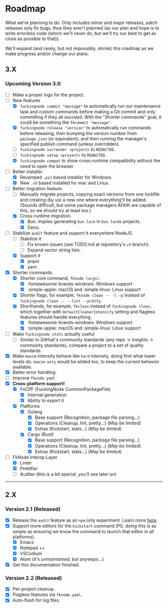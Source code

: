 <!-- markdownlint-disable md007 -->

# Roadmap

What we're planning to do. Only includes minor and major releases, patch releases only fix bugs, thus they aren't planned (as our plan and hope is to write errorless code (which we'll never do, but we'll try our best to get as close as possible to that)).

We'll expand (and rarely, but not impossibly, shrink) this roadmap as we make progress and/or change our plans.

## 3.X

### Upcoming Version 3.0

- [ ] Make a proper logo for the project.
- [ ] New features
  - [x] `fuckingnode commit "message"` to automatically run our maintenance task and custom commands before making a Git commit and only committing if they all succeed. With the "Shorter commands" goal, it could be something like `fkcommit "message"`.
  - [x] `fuckingnode release "version"` to automatically run commands before releasing, then bumping the version number from `package.json` (or equivalent), and then running the manager's specified publish command (unless overridden).
  - [ ] `fuckingnode surrender <project>` to `REDACTED`.
  - [ ] `fuckingnode setup <project>` to `REDACTED`.
  - [x] `fuckingnode compat` to show cross-runtime compatibility without the need to open the browser.
- [ ] Better installer
  - [x] Revamped `.ps1` based installer for Windows.
  - [x] New `.sh` based installed for mac and Linux.
- [ ] Better migration feature.
  - [ ] Manually migrate projects, copying exact versions from one lockfile and creating (by us) a new one where everything'll be added. (Sounds difficult, but some package managers AFAIK are capable of this, so we should try at least too.)
  - [x] Cross-runtime migration.
    - [x] Bun. Implies generating `bun.lock` in `bun.lockb` projects.
    - [x] Deno.
- [ ] Stabilize `audit` feature and support it everywhere NodeJS.
  - [ ] Stabilize it
    - [ ] Fix known issues (see TODO.md at repository's `v3` branch).
    - [ ] Expand vector string lists.
  - [x] Support it
    - [x] pnpm
    - [x] yarn
- [x] Shorter commands.
  - [x] Shorter core command, `fknode (args)`.
    - [x] :fontawesome-brands-windows: Windows support
    - [x] :simple-apple: macOS and :simple-linux: Linux support
  - [x] Shorter flags, for example, `fknode clean -- -l -p` instead of `fuckingnode clean -- --lint --pretty`.
  - [x] Shorthands, for example, `fkclean` instead of `fuckingnode clean`, which together with `defaultCleanerIntensity` setting and flagless features should handle everything.
    - [x] :fontawesome-brands-windows: Windows support
    - [x] :simple-apple: macOS and :simple-linux: Linux support
- [ ] Make `fuckingnode stats` actually useful
  - [ ] Similar to GitHub's community standards (any repo -> insights -> community standards), compare a project to a set of quality standards.
- [x] Make `maxim` intensity behave like `hard` intensity, doing first what lower levels do. `maxim-only` would be added too, to keep the current behavior available.
- [x] Better error handling.
- [ ] Improve `fknode.yaml`
- [x] **Cross-platform support!**
  - [x] FnCPF (FuckingNode CommonPackageFile)
    - [x] Internal generation
    - [x] Ability to export it
  - [x] Platforms
    - [x] Golang
      - [x] Base support (Recognition, package file parsing...)
      - [x] Operations (Cleanup, lint, pretty...) (_May be limited_)
      - [x] Extras (Kickstart, stats...) (_May be limited_)
    - [x] Cargo (Rust)
      - [x] Base support (Recognition, package file parsing...)
      - [x] Operations (Cleanup, lint, pretty...) (_May be limited_)
      - [x] Extras (Kickstart, stats...) (_May be limited_)
- [ ] FkNode Interop Layer
  - [x] Linter
  - [x] Prettifier
  - [ ] Auditer (this is a bit special, you'll see later on)

---

## 2.X

### Version 2.1 (Released)

- [x] Release the `audit` feature as an `npm` only experiment. Learn more [here](../learn/audit.md).
- [x] Support more editors for the `kickstart` command (PS. doing this is as simple as ensuring we know the command to launch that editor in all platforms).
  - [x] Emacs
  - [x] Notepad ++
  - [x] VSCodium
  - [x] Atom (_it's unmaintained, but anyways..._)
- [x] Get this documentation finished.

### Version 2.2 (Released)

- [x] Per-project cleanup.
- [x] Flagless features via `fknode.yaml`.
- [x] Auto-flush for log files.
